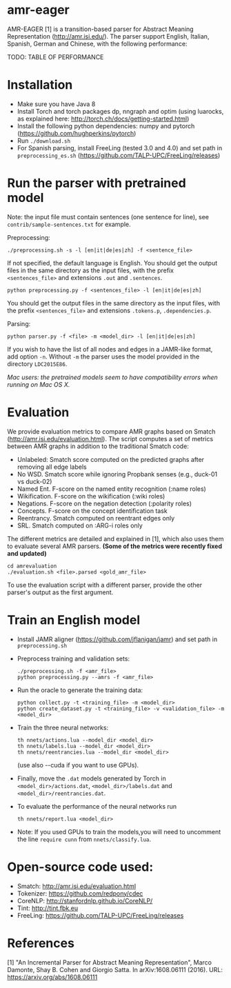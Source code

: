 # amr-eager

AMR-EAGER [1] is a transition-based parser for Abstract Meaning Representation (http://amr.isi.edu/). The parser support English, Italian, Spanish, German and Chinese, with the following performance:

TODO: TABLE OF PERFORMANCE

# Installation

- Make sure you have Java 8
- Install Torch and torch packages dp, nngraph and optim (using luarocks, as explained here: http://torch.ch/docs/getting-started.html)
- Install the following python dependencies: numpy and pytorch (https://github.com/hughperkins/pytorch)
- Run ```./download.sh```
- For Spanish parsing, install FreeLing (tested 3.0 and 4.0) and set path in ```preprocessing_es.sh```  (https://github.com/TALP-UPC/FreeLing/releases)

# Run the parser with pretrained model

Note: the input file must contain sentences (one sentence for line), see ```contrib/sample-sentences.txt``` for example.

Preprocessing:
```
./preprocessing.sh -s -l [en|it|de|es|zh] -f <sentence_file>
```

If not specified, the default language is English. You should get the output files in the same directory as the input files, with the prefix ```<sentences_file>``` and extensions ```.out``` and ```.sentences```.

```
python preprocessing.py -f <sentences_file> -l [en|it|de|es|zh]
```

You should get the output files in the same directory as the input files, with the prefix ```<sentences_file>``` and extensions ```.tokens.p```, ```.dependencies.p```.

Parsing:
```
python parser.py -f <file> -m <model_dir> -l [en|it|de|es|zh]
``` 
If you wish to have the list of all nodes and edges in a JAMR-like format, add option ```-n```. Without ```-m``` the parser uses the model provided in the directory ```LDC2015E86```.

*Mac users: the pretrained models seem to have compatibility errors when running on Mac OS X.*

# Evaluation

We provide evaluation metrics to compare AMR graphs based on Smatch (http://amr.isi.edu/evaluation.html).
The script computes a set of metrics between AMR graphs in addition to the traditional Smatch code:

* Unlabeled: Smatch score computed on the predicted graphs after removing all edge labels
* No WSD. Smatch score while ignoring Propbank senses (e.g., duck-01 vs duck-02)
* Named Ent. F-score on the named entity recognition (:name roles)
* Wikification. F-score on the wikification (:wiki roles)
* Negations. F-score on the negation detection (:polarity roles)
* Concepts. F-score on the concept identification task
* Reentrancy. Smatch computed on reentrant edges only
* SRL. Smatch computed on :ARG-i roles only

The different metrics are detailed and explained in [1], which also uses them to evaluate several AMR parsers.
**(Some of the metrics were recently fixed and updated)**

```
cd amrevaluation
./evaluation.sh <file>.parsed <gold_amr_file>
```

To use the evaluation script with a different parser, provide the other parser's output as the first argument. 

# Train an English model
- Install JAMR aligner (https://github.com/jflanigan/jamr) and set path in ```preprocessing.sh```
- Preprocess training and validation sets:
  ```
  ./preprocessing.sh -f <amr_file>
  python preprocessing.py --amrs -f <amr_file>
  ```
  
- Run the oracle to generate the training data:
  ```
  python collect.py -t <training_file> -m <model_dir>
  python create_dataset.py -t <training_file> -v <validation_file> -m <model_dir>
  ```
  
- Train the three neural networks: 
  ```
  th nnets/actions.lua --model_dir <model_dir>
  th nnets/labels.lua --model_dir <model_dir>
  th nnets/reentrancies.lua --model_dir <model_dir>
  ```
  
  (use also --cuda if you want to use GPUs). 
 
- Finally, move the ```.dat``` models generated by Torch in ```<model_dir>/actions.dat```, ```<model_dir>/labels.dat``` and ```<model_dir>/reentrancies.dat```.
  
- To evaluate the performance of the neural networks run 
  ```
  th nnets/report.lua <model_dir>
  ```
- Note: If you used GPUs to train the models,you will need to uncomment the line ```require cunn``` from ```nnets/classify.lua```.

# Open-source code used:

- Smatch: http://amr.isi.edu/evaluation.html
- Tokenizer: https://github.com/redpony/cdec
- CoreNLP: http://stanfordnlp.github.io/CoreNLP/
- Tint: http://tint.fbk.eu
- FreeLing: https://github.com/TALP-UPC/FreeLing/releases

# References

[1] "An Incremental Parser for Abstract Meaning Representation", Marco Damonte, Shay B. Cohen and Giorgio Satta. In arXiv:1608.06111 (2016). URL: https://arxiv.org/abs/1608.06111

